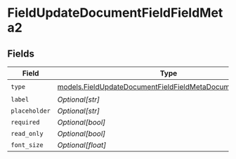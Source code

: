 # FieldUpdateDocumentFieldFieldMeta2


## Fields

| Field                                                                                                                            | Type                                                                                                                             | Required                                                                                                                         | Description                                                                                                                      |
| -------------------------------------------------------------------------------------------------------------------------------- | -------------------------------------------------------------------------------------------------------------------------------- | -------------------------------------------------------------------------------------------------------------------------------- | -------------------------------------------------------------------------------------------------------------------------------- |
| `type`                                                                                                                           | [models.FieldUpdateDocumentFieldFieldMetaDocumentsFieldsType](../models/fieldupdatedocumentfieldfieldmetadocumentsfieldstype.md) | :heavy_check_mark:                                                                                                               | N/A                                                                                                                              |
| `label`                                                                                                                          | *Optional[str]*                                                                                                                  | :heavy_minus_sign:                                                                                                               | N/A                                                                                                                              |
| `placeholder`                                                                                                                    | *Optional[str]*                                                                                                                  | :heavy_minus_sign:                                                                                                               | N/A                                                                                                                              |
| `required`                                                                                                                       | *Optional[bool]*                                                                                                                 | :heavy_minus_sign:                                                                                                               | N/A                                                                                                                              |
| `read_only`                                                                                                                      | *Optional[bool]*                                                                                                                 | :heavy_minus_sign:                                                                                                               | N/A                                                                                                                              |
| `font_size`                                                                                                                      | *Optional[float]*                                                                                                                | :heavy_minus_sign:                                                                                                               | N/A                                                                                                                              |